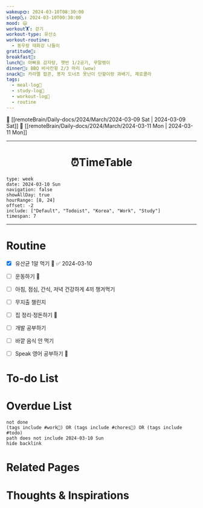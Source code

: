 ```yaml
---
wakeup🌞: 2024-03-10T08:30:00
sleep🌜: 2024-03-10T00:30:00
mood: 😃
workout🏋️: 걷기
workout-type: 유산소
workout-routine:
  - 동우랑 태화강 나들이
gratitude🙏: 
breakfast🍳: 
lunch🍚: 아빠표 감자탕, 햇반 1/2공기, 무말랭이
dinner🥗: BBQ 바사칸윙 2/3 마리 (wow)
snack🍬: 카라멜 팝콘, 봉자 도너츠 못난이 단팥이랑 꽈배기, 제로콜라
tags:
  - meal-log📝
  - study-log📓
  - workout-log💪
  - routine
---
```


🔺 [[remoteBrain/Daily-docs/2024/March/2024-03-09 Sat | 2024-03-09 Sat]]
🔻 [[remoteBrain/Daily-docs/2024/March/2024-03-11 Mon | 2024-03-11 Mon]]
___
<h1> <center>⏰TimeTable </center> </h1>

```gEvent
type: week
date: 2024-03-10 Sun
navigation: false
showAllDay: true
hourRange: [8, 24]
offset: -2
include: ["Default", "Todoist", "Korea", "Work", "Study"]
timespan: 7
```

--- 


# Routine 

- [x] 유산균 1알 먹기 🔼 ✅ 2024-03-10
- [ ] 운동하기 🔼
- [ ] 아침, 점심, 간식, 저녁 건강하게 4끼 챙겨먹기
- [ ] 무지출 챌린지 
- [ ] 집 정리·정돈하기 🔼
- [ ] 개발 공부하기
- [ ] 바깥 음식 안 먹기 
- [ ] Speak 영어 공부하기 🔼 


# To-do List


# Overdue List
```tasks
not done
(tags include #work💼) OR (tags include #chores🧺) OR (tags include #todo)
path does not include 2024-03-10 Sun
hide backlink
```

# Related Pages



# Thoughts & Inspirations

